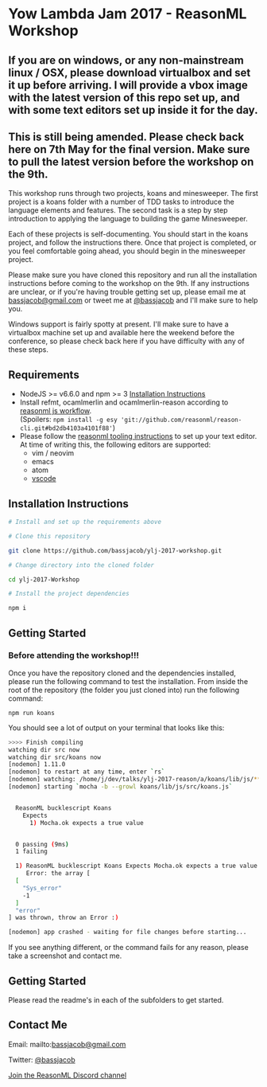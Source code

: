 # Yow Lambda Jam 2017 - ReasonML Workshop

## If you are on windows, or any non-mainstream linux / OSX, please download virtualbox and set it up before arriving. I will provide a vbox image with the latest version of this repo set up, and with some text editors set up inside it for the day.

## This is still being amended. Please check back here on 7th May for the final version. Make sure to pull the latest version before the workshop on the 9th.

This workshop runs through two projects, koans and minesweeper. The first project is a koans folder with a number of TDD tasks to introduce the language elements and features. The second task is a step by step introduction to applying the language to building the game Minesweeper.

Each of these projects is self-documenting. You should start in the koans project, and follow the instructions there. Once that project is completed, or you feel comfortable going ahead, you should begin in the minesweeper project.

Please make sure you have cloned this repository and run all the installation instructions before coming to the workshop on the 9th. If any instructions are unclear, or if you're having trouble getting set up, please email me at bassjacob@gmail.com or tweet me at [@bassjacob](https://twitter.com/bassjacob) and I'll make sure to help you.

Windows support is fairly spotty at present. I'll make sure to have a virtualbox machine set up and available here the weekend before the conference, so please check back here if you have difficulty with any of these steps.

## Requirements

*   NodeJS >= v6.6.0 and npm >= 3 [Installation Instructions](https://nodejs.org/en/download)
*   Install refmt, ocamlmerlin and ocamlmerlin-reason according to [reasonml js workflow](https://facebook.github.io/reason/jsWorkflow.html#javascript-workflow-editor-setup-global-utilities).  
    (Spoilers: `npm install -g esy 'git://github.com/reasonml/reason-cli.git#bd2db4103a4101f88'`)
*   Please follow the [reasonml tooling instructions](https://facebook.github.io/reason/tools.html#editor-integration) to set up your text editor. At time of writing this, the following editors are supported:
    *   vim / neovim
    *   emacs
    *   atom
    *   [vscode](https://github.com/freebroccolo/vscode-reasonml)

## Installation Instructions

```bash
# Install and set up the requirements above

# Clone this repository

git clone https://github.com/bassjacob/ylj-2017-workshop.git

# Change directory into the cloned folder

cd ylj-2017-Workshop

# Install the project dependencies

npm i
```

## Getting Started

### Before attending the workshop!!!

Once you have the repository cloned and the dependencies installed, please run the following command to test the installation. From inside the root of the repository (the folder you just cloned into) run the following command:

```
npm run koans
```

You should see a lot of output on your terminal that looks like this:

```bash
>>>> Finish compiling
watching dir src now
watching dir src/koans now
[nodemon] 1.11.0
[nodemon] to restart at any time, enter `rs`
[nodemon] watching: /home/j/dev/talks/ylj-2017-reason/a/koans/lib/js/**/*
[nodemon] starting `mocha -b --growl koans/lib/js/src/koans.js`


  ReasonML bucklescript Koans
    Expects
      1) Mocha.ok expects a true value


  0 passing (9ms)
  1 failing

  1) ReasonML bucklescript Koans Expects Mocha.ok expects a true value:
     Error: the array [
  [
    "Sys_error"
    -1
  ]
  "error"
] was thrown, throw an Error :)

[nodemon] app crashed - waiting for file changes before starting...
```

If you see anything different, or the command fails for any reason, please take a screenshot and contact me.

## Getting Started

Please read the readme's in each of the subfolders to get started.

## Contact Me

Email: mailto:bassjacob@gmail.com

Twitter: [@bassjacob](https://twitter.com/bassjacob)

[Join the ReasonML Discord channel](https://discord.gg/U8zfzKF)
